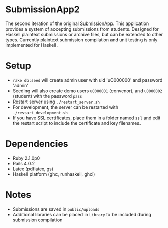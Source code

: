 SubmissionApp2
===

The second iteration of the original [SubmissionApp](https://github.com/bshlgrs/SubmissionApp). This application provides a system of accepting submissions from students. Designed for Haskell plaintext submissions or archive files, but can be extended to other types. Currently plaintext submission compilation and unit testing is only implemented for Haskell.

Setup
===

- `rake db:seed` will create admin user with uid 'u0000000' and password 'admin'
- Seeding will also create demo users `u0000001` (convenor), and `u0000002` (student) with the password `pass`
- Restart server using `./restart_server.sh`
- For development, the server can be restarted with `./restart_development.sh`
- If you have SSL certificates, place them in a folder named `ssl` and edit the restart script to include the certificate and key filenames.

Dependencies
===

- Ruby 2.1.0p0
- Rails 4.0.2
- Latex (pdflatex, gs)
- Haskell platform (ghc, runhaskell, ghci)

Notes
===

- Submissions are saved in `public/uploads`
- Additional libraries can be placed in `Library` to be included during submission compilation
